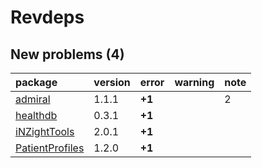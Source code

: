 # Revdeps

## New problems (4)

|package         |version |error  |warning |note |
|:---------------|:-------|:------|:-------|:----|
|[admiral](problems.md#admiral)|1.1.1   |__+1__ |        |2    |
|[healthdb](problems.md#healthdb)|0.3.1   |__+1__ |        |     |
|[iNZightTools](problems.md#inzighttools)|2.0.1   |__+1__ |        |     |
|[PatientProfiles](problems.md#patientprofiles)|1.2.0   |__+1__ |        |     |

